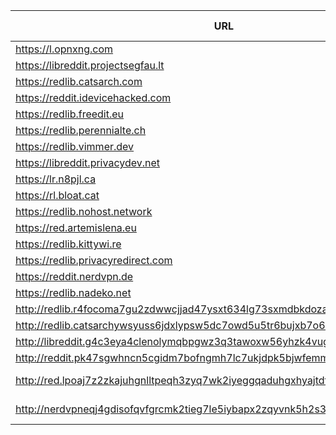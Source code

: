 |URL|Network|Version|Location|Behind Cloudflare?|Comment|
|-|-|-|-|-|-|
|https://l.opnxng.com|WWW|v0.31.0|🇸🇬 SG|||
|https://libreddit.projectsegfau.lt|WWW|v0.34.0|🇱🇺 LU|||
|https://redlib.catsarch.com|WWW|v0.34.0|🇺🇸 US|||
|https://reddit.idevicehacked.com|WWW|v0.34.0|🇺🇸 US|||
|https://redlib.freedit.eu|WWW|v0.34.0|🇺🇸 US|||
|https://redlib.perennialte.ch|WWW|v0.34.0|🇦🇺 AU|✅||
|https://redlib.vimmer.dev|WWW|v0.34.0|🇵🇱 PL|||
|https://libreddit.privacydev.net|WWW|v0.31.0|🇫🇷 FR|||
|https://lr.n8pjl.ca|WWW|v0.31.2|🇨🇦 CA|||
|https://rl.bloat.cat|WWW|v0.34.0|🇷🇴 RO|||
|https://redlib.nohost.network|WWW|v0.34.0|🇲🇽 MX|||
|https://red.artemislena.eu|WWW|v0.34.0|🇩🇪 DE||Be crime do gay|
|https://redlib.kittywi.re|WWW|v0.31.0|🇫🇷 FR|||
|https://redlib.privacyredirect.com|WWW|v0.34.0|🇫🇮 FI|||
|https://reddit.nerdvpn.de|WWW|v0.34.0|🇺🇦 UA||SFW only|
|https://redlib.nadeko.net|WWW|v0.34.0|🇨🇱 CL||I don't like reddit.|
|http://redlib.r4focoma7gu2zdwwcjjad47ysxt634lg73sxmdbkdozanwqslho5ohyd.onion|Tor|v0.31.0|🇩🇪 DE|✅||
|http://redlib.catsarchywsyuss6jdxlypsw5dc7owd5u5tr6bujxb7o6xw2hipqehyd.onion|Tor|v0.33.0|🇺🇸 US|||
|http://libreddit.g4c3eya4clenolymqbpgwz3q3tawoxw56yhzk4vugqrl6dtu3ejvhjid.onion|Tor|v0.31.0|🇫🇷 FR|||
|http://reddit.pk47sgwhncn5cgidm7bofngmh7lc7ukjdpk5bjwfemmyp27ovl25ikyd.onion/|Tor|v0.31.0|🇩🇪 DE|||
|http://red.lpoaj7z2zkajuhgnlltpeqh3zyq7wk2iyeggqaduhgxhyajtdt2j7wad.onion|Tor|v0.31.0|🇩🇪 DE||Onion of red.artemislena.eu|
|http://nerdvpneqj4gdisofqvfgrcmk2tieg7le5iybapx2zqyvnk5h2s3uaid.onion|Tor|v0.31.0|🇺🇦 UA||Onion of reddit.nerdvpn.de|

